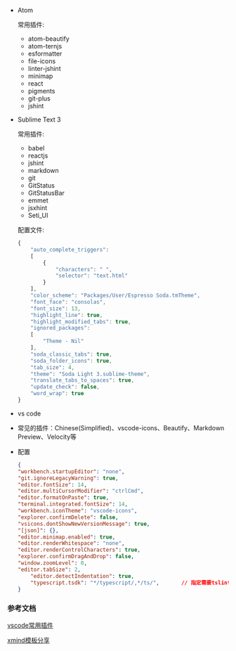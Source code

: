 * Atom

	常用插件:  

	- atom-beautify
	- atom-ternjs
	- esformatter
	- file-icons
	- linter-jshint
	- minimap
	- react
	- pigments
	- git-plus
	- jshint

* Sublime Text 3

	常用插件: 

	- babel
	- reactjs
	- jshint
	- markdown
	- git
	- GitStatus
	- GitStatusBar
	- emmet
	- jsxhint
	- Seti_UI
    

	配置文件:   

	```js
	{
		"auto_complete_triggers":
		[
			{
				"characters": " ",
				"selector": "text.html"
			}
		],
		"color_scheme": "Packages/User/Espresso Soda.tmTheme",
		"font_face": "consolas",
		"font_size": 13,
		"highlight_line": true,
		"highlight_modified_tabs": true,
		"ignored_packages":
		[
			"Theme - Nil"
		],
		"soda_classic_tabs": true,
		"soda_folder_icons": true,
		"tab_size": 4,
		"theme": "Soda Light 3.sublime-theme",
		"translate_tabs_to_spaces": true,
		"update_check": false,
		"word_wrap": true
	}
	```

* vs code

 - 常见的插件：Chinese(Simplified)、vscode-icons、Beautify、Markdown Preview、Velocity等

 - 配置

	```json
	{
    "workbench.startupEditor": "none",
    "git.ignoreLegacyWarning": true,
    "editor.fontSize": 14,
    "editor.multiCursorModifier": "ctrlCmd",
    "editor.formatOnPaste": true,
    "terminal.integrated.fontSize": 14,
    "workbench.iconTheme": "vscode-icons",
    "explorer.confirmDelete": false,
    "vsicons.dontShowNewVersionMessage": true,
    "[json]": {},
    "editor.minimap.enabled": true,
    "editor.renderWhitespace": "none",
    "editor.renderControlCharacters": true,
    "explorer.confirmDragAndDrop": false,
    "window.zoomLevel": 0,
    "editor.tabSize": 2,
		"editor.detectIndentation": true,
		"typescript.tsdk": "*/typescript/,*/ts/",		// 指定需要tslint的目录
	}
	```


### 参考文档

[vscode常用插件](https://github.com/varHarrie/varharrie.github.io/issues/10)

[xmind模板分享](https://www.xmind.net/share/)